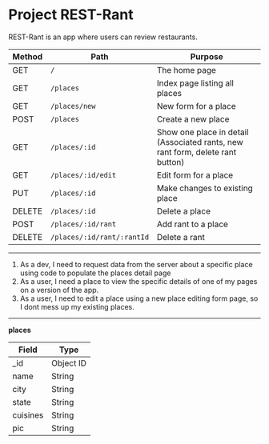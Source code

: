 # Project REST-Rant

REST-Rant is an app where users can review restaurants.

| Method | Path | Purpose |
| ------ | ------------------------------------- | ----------------------------- |
| GET | `/` | The home page |
| GET | `/places` | Index page listing all places |
| GET | `/places/new` | New form for a place |
| POST | `/places` | Create a new place |
| GET | `/places/:id` | Show one place in detail (Associated rants, new rant form, delete rant button) |
| GET | `/places/:id/edit` | Edit form for a place |
| PUT | `/places/:id` | Make changes to existing place |
| DELETE | `/places/:id` | Delete a place |
| POST | `/places/:id/rant` | Add rant to a place |
| DELETE | `/places/:id/rant/:rantId` | Delete a rant |

---

1. As a dev, I need to request data from the server about a specific place using code to populate the places detail page
2. As a user, I need a place to view the specific details of one of my pages on a version of the app.
3. As a user, I need to edit a place using a new place editing form page, so I dont mess up my existing places.

---

**places**

| Field | Type |
| ---------- | ------------ |
| _id | Object ID |
| name | String |
| city | String |
| state | String |
| cuisines | String |
| pic | String |
